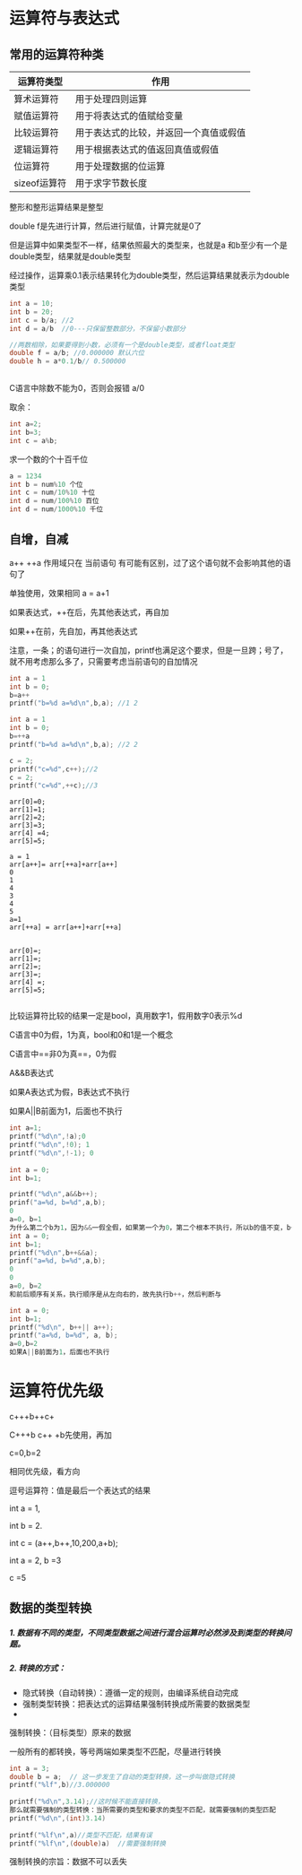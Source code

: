 # 运算符与表达式

## 常用的运算符种类

| **运算符类型** | **作用**                               |
| -------------- | -------------------------------------- |
| 算术运算符     | 用于处理四则运算                       |
| 赋值运算符     | 用于将表达式的值赋给变量               |
| 比较运算符     | 用于表达式的比较，并返回一个真值或假值 |
| 逻辑运算符     | 用于根据表达式的值返回真值或假值       |
| 位运算符       | 用于处理数据的位运算                   |
| sizeof运算符   | 用于求字节数长度                       |

整形和整形运算结果是整型

double f是先进行计算，然后进行赋值，计算完就是0了

但是运算中如果类型不一样，结果依照最大的类型来，也就是a 和b至少有一个是double类型，结果就是double类型

经过操作，运算乘0.1表示结果转化为double类型，然后运算结果就表示为double类型

```c
int a = 10;
int b = 20;
int c = b/a; //2
int d = a/b  //0---只保留整数部分，不保留小数部分

//两数相除，如果要得到小数，必须有一个是double类型，或者float类型
double f = a/b; //0.000000 默认六位  
double h = a*0.1/b// 0.500000
    
```

C语言中除数不能为0，否则会报错 a/0

取余：

```c
int a=2;
int b=3;
int c = a%b; 
```

求一个数的个十百千位

```c
a = 1234
int b = num%10 个位
int c = num/10%10 十位
int d = num/100%10 百位
int d = num/1000%10 千位
```



## 自增，自减

a++ ++a 作用域只在   当前语句                有可能有区别，过了这个语句就不会影响其他的语句了

单独使用，效果相同 a = a+1

如果表达式，++在后，先其他表达式，再自加

如果++在前，先自加，再其他表达式

注意，一条；的语句进行一次自加，printf也满足这个要求，但是一旦跨；号了，就不用考虑那么多了，只需要考虑当前语句的自加情况

```c
int a = 1
int b = 0;
b=a++
printf("b=%d a=%d\n",b,a); //1 2

int a = 1
int b = 0;
b=++a
printf("b=%d a=%d\n",b,a); //2 2

c = 2;
printf("c=%d",c++);//2
c = 2;
printf("c=%d",++c);//3
```


```
arr[0]=0;
arr[1]=1;
arr[2]=2;
arr[3]=3;
arr[4] =4;
arr[5]=5;

a = 1
arr[a++]= arr[++a]+arr[a++] 
0
1
4
3
4
5
a=1
arr[++a] = arr[a++]+arr[++a] 


arr[0]=;
arr[1]=;
arr[2]=;
arr[3]=;
arr[4] =;
arr[5]=5;


```





比较运算符比较的结果一定是bool，真用数字1，假用数字0表示%d

C语言中0为假，1为真，bool和0和1是一个概念

C语言中==非0为真==，0为假



A&&B表达式

如果A表达式为假，B表达式不执行



如果A||B前面为1，后面也不执行

```C
int a=1;
printf("%d\n",!a);0
printf("%d\n",!0); 1
printf("%d\n",!-1); 0
    
int a = 0;
int b=1;

printf("%d\n",a&&b++);
prinf("a=%d, b=%d",a,b);
0
a=0, b=1
为什么第二个b为1，因为&&一假全假，如果第一个为0，第二个根本不执行，所以b的值不变，b++根本不执行
int a = 0;
int b=1;
printf("%d\n",b++&&a);
prinf("a=%d, b=%d",a,b);
0
0
a=0, b=2
和前后顺序有关系，执行顺序是从左向右的，故先执行b++，然后判断与

int a = 0;
int b=1;
printf("%d\n", b++|| a++);
printf("a=%d, b=%d", a, b);
a=0,b=2
如果A||B前面为1，后面也不执行
```





# 运算符优先级

c+++b++c+

C+++b   c++  +b先使用，再加

c=0,b=2



相同优先级，看方向



逗号运算符：值是最后一个表达式的结果

int a = 1,

int b = 2.

int c = (a++,b++,10,200,a+b);

int a = 2, b =3

c =5

## 数据的类型转换

##### 1. 数据有不同的类型，不同类型数据之间进行混合运算时必然涉及到类型的转换问题。

##### 2. 转换的方式：

* 隐式转换（自动转换）：遵循一定的规则，由编译系统自动完成
* 强制类型转换：把表达式的运算结果强制转换成所需要的数据类型
* 

强制转换：（目标类型）原来的数据

一般所有的都转换，等号两端如果类型不匹配，尽量进行转换

```C
int a = 3;
double b = a;  // 这一步发生了自动的类型转换，这一步叫做隐式转换
printf("%lf",b)//3.000000
    
printf("%d\n",3.14);//这时候不能直接转换，
那么就需要强制的类型转换：当所需要的类型和要求的类型不匹配，就需要强制的类型匹配
printf("%d\n",(int)3.14)
    
printf("%lf\n",a)//类型不匹配，结果有误
printf("%lf\n",(double)a)  //需要强制转换

```





强制转换的宗旨：数据不可以丢失

